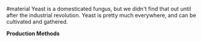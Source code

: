 #material 
Yeast is a domesticated fungus, but we didn't find that out until after the industrial revolution. Yeast is pretty much everywhere, and can be cultivated and gathered. 

**Production Methods**